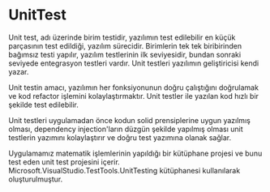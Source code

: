 # UnitTest

Unit test, adı üzerinde birim testidir, yazılımın test edilebilir en küçük parçasının test edildiği, yazılım sürecidir.
Birimlerin tek tek biribirinden bağımsız testi yapılır, yazılım testlerinin ilk seviyesidir, bundan sonraki seviyede entegrasyon
testleri vardır. Unit testleri yazılımın geliştiricisi kendi yazar.

Unit testin amacı, yazılımın her fonksiyonunun doğru çalıştığını doğrulamak ve kod refactor işlemini kolaylaştırmaktır.
Unit testler ile yazılan kod hızlı bir şekilde test edilebilir.

Unit testleri uygulamadan önce kodun solid prensiplerine uygun yazılmış olması, dependency injection'ların düzgün şekilde yapılmış
olması unit testlerin yazımını kolaylaştırır ve doğru test yazımına olanak sağlar.

Uygulamamız matematik işlemlerinin yapıldığı bir kütüphane projesi ve bunu test eden unit test projesini içerir.
Microsoft.VisualStudio.TestTools.UnitTesting kütüphanesi kullanılarak oluşturulmuştur.
